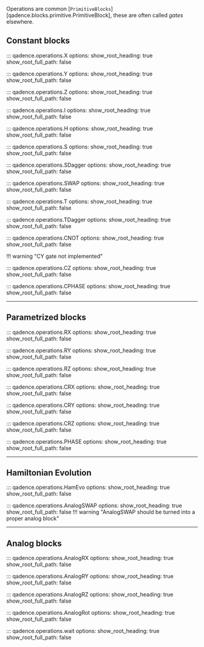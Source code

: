 
Operations are common [`PrimitiveBlocks`][qadence.blocks.primitive.PrimitiveBlock], these are often
called *gates* elsewhere.

## Constant blocks

::: qadence.operations.X
    options:
      show_root_heading: true
      show_root_full_path: false

::: qadence.operations.Y
    options:
      show_root_heading: true
      show_root_full_path: false

::: qadence.operations.Z
    options:
      show_root_heading: true
      show_root_full_path: false

::: qadence.operations.I
    options:
      show_root_heading: true
      show_root_full_path: false

::: qadence.operations.H
    options:
      show_root_heading: true
      show_root_full_path: false

::: qadence.operations.S
    options:
      show_root_heading: true
      show_root_full_path: false

::: qadence.operations.SDagger
    options:
      show_root_heading: true
      show_root_full_path: false

::: qadence.operations.SWAP
    options:
      show_root_heading: true
      show_root_full_path: false

::: qadence.operations.T
    options:
      show_root_heading: true
      show_root_full_path: false

::: qadence.operations.TDagger
    options:
      show_root_heading: true
      show_root_full_path: false

::: qadence.operations.CNOT
    options:
      show_root_heading: true
      show_root_full_path: false

!!! warning "CY gate not implemented"

::: qadence.operations.CZ
    options:
      show_root_heading: true
      show_root_full_path: false

::: qadence.operations.CPHASE
    options:
      show_root_heading: true
      show_root_full_path: false

---

## Parametrized blocks

::: qadence.operations.RX
    options:
      show_root_heading: true
      show_root_full_path: false

::: qadence.operations.RY
    options:
      show_root_heading: true
      show_root_full_path: false

::: qadence.operations.RZ
    options:
      show_root_heading: true
      show_root_full_path: false

::: qadence.operations.CRX
    options:
      show_root_heading: true
      show_root_full_path: false

::: qadence.operations.CRY
    options:
      show_root_heading: true
      show_root_full_path: false

::: qadence.operations.CRZ
    options:
      show_root_heading: true
      show_root_full_path: false

::: qadence.operations.PHASE
    options:
      show_root_heading: true
      show_root_full_path: false

---

## Hamiltonian Evolution

::: qadence.operations.HamEvo
    options:
      show_root_heading: true
      show_root_full_path: false

::: qadence.operations.AnalogSWAP
    options:
      show_root_heading: true
      show_root_full_path: false
!!! warning "AnalogSWAP should be turned into a proper analog block"

---

## Analog blocks

::: qadence.operations.AnalogRX
    options:
      show_root_heading: true
      show_root_full_path: false

::: qadence.operations.AnalogRY
    options:
      show_root_heading: true
      show_root_full_path: false

::: qadence.operations.AnalogRZ
    options:
      show_root_heading: true
      show_root_full_path: false

::: qadence.operations.AnalogRot
    options:
      show_root_heading: true
      show_root_full_path: false

::: qadence.operations.wait
    options:
      show_root_heading: true
      show_root_full_path: false
